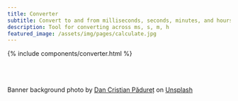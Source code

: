 ```yaml
---
title: Converter
subtitle: Convert to and from milliseconds, seconds, minutes, and hours
description: Tool for converting across ms, s, m, h
featured_image: /assets/img/pages/calculate.jpg
---
```


{% include components/converter.html %}






<br><br><br>
Banner background photo by <a href="https://unsplash.com/@dancristianpaduret?utm_content=creditCopyText&utm_medium=referral&utm_source=unsplash">Dan Cristian Pădureț</a> on <a href="https://unsplash.com/photos/a-blackboard-with-a-bunch-of-diagrams-on-it-h3kuhYUCE9A?utm_content=creditCopyText&utm_medium=referral&utm_source=unsplash">Unsplash</a>
  